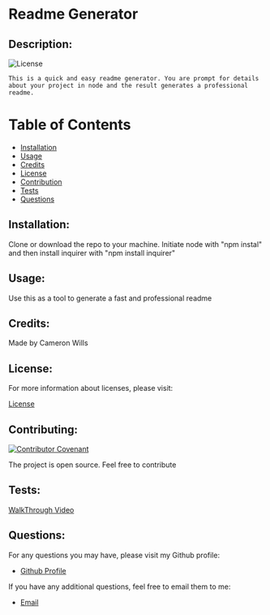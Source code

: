  # Readme Generator

  
  ## Description:

  ![License](https://img.shields.io/badge/License-ISC-blue.svg "License Badge")

    This is a quick and easy readme generator. You are prompt for details about your project in node and the result generates a professional readme.


  # Table of Contents

  - [Installation](#installation)
  - [Usage](#usage)
  - [Credits](#credits)
  - [License](#license)
  - [Contribution](#contributing)
  - [Tests](#tests)
  - [Questions](#questions)

  ## Installation:

  Clone or download the repo to your machine. Initiate node with "npm instal" and then install inquirer with "npm install inquirer"


  ## Usage:

  Use this as a tool to generate a fast and professional readme


  ## Credits:

  Made by Cameron Wills


  ## License:

  For more information about licenses, please visit:

  [License](https://opensource.org/licenses/ISC)


  ## Contributing:

  [![Contributor Covenant](https://img.shields.io/badge/Contributor%20Covenant-v2.0%20adopted-ff69b4.svg)](CODE_OF_CONDUCT.md)
  
  The project is open source. Feel free to contribute



  ## Tests:

  [WalkThrough Video](https://www.youtube.com/watch?v=OoFoAB0_UDk&feature=youtu.be)

  
  ## Questions:

  For any questions you may have, please visit my Github profile:
  - [Github Profile](https://github.com/CamWills89)

  If you have any additional questions, feel free to email them to me:
  - [Email](cameron.wills89@outlook.com)
